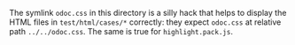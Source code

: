 The symlink `odoc.css` in this directory is a silly hack that helps to display
the HTML files in `test/html/cases/*` correctly: they expect `odoc.css` at
relative path `../../odoc.css`. The same is true for `highlight.pack.js`.
